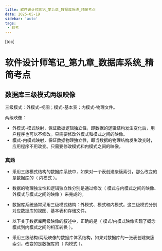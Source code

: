 ```yaml
---
title: 软件设计师笔记_第九章_数据库系统_精简考点
date: 2025-05-19
sidebar: 'auto'
tags:
 - 软考
---
```


[toc]

# 软件设计师笔记_第九章_数据库系统_精简考点


## 数据库三级模式两级映像

三级模式：外模式-视图；模式-基本表；内模式-物理文件。

两级映像：
- 外模式-模式映射，保证数据逻辑独立性，即数据的逻辑结构发生变化后，用户程序也可以不修改。只需要修改外模式和模式之间的映像。
- 模式-内模式映射，保证数据物理独立性，即当数据的物理结构发生改变时，应用程序不用改变。只需要修改模式和内模式之间的映像。




### 真题

- 采用三级模式结构的数据库系统中，如果对一个表创建聚簇索引，那么改变的是数据库的（ 内模式 ）。
- 数据的物理独立性和逻辑独立性分别是通过修改（ 模式与内模式之间的映像、外模式与模式之间的映像 ）来完成的。
- 数据库系统通常采用三级模式结构：外模式、模式和内模式。这三级模式分别对应数据库的视图、基本表和存储文件。
- 以下关于数据库两级映像的叙述中，正确的是（ 模式/内模式映像实现了概念模式到内模式之间的相互转换 ）。

- 采用三级结构/两级映像的数据库体系结构，如果对数据库的一张表创建聚簇索引，改变的是数据库的（ 内模式 ）。
